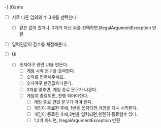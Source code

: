 -[ ]Game
  - [ ] 서로 다른 임의의 수 3개를 선택한다
    - [ ] 같은 값이 있거나, 3개가 아닌 수를 선택하면,IllegalArgumentException 반환
  -[ ] 입력된값이 점수를 체점해준다.

-[ ] UI
  - [ ] 숫자야구 관련 UI을 만든다.
    - [ ] 게임 시작 문구를 출력한다.
    - [ ] 숫자를 입력해주세요.
    - [ ] 숫자야구 판정값이나온다.
    - [ ] 3개를 맞추면, 게임 종료 문구가 나온다.
    - [ ] 게임이 종료되면, 진행 되어야한다.
      -[ ] 게임 종료 관련 문구가 떠야 한다.
      -[ ] 게임이 종료한 후에, 1번을 입력되면,게임을 다시 시작한다.
      -[ ] 게임이 종료한 후에,2번을 입력되면,완전히 종료할수 있다.
      -[ ] 1,2가 아니면, IllegalArgumentException 반환
